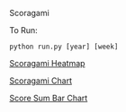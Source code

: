Scoragami

To Run: 

	python run.py [year] [week]

[Scoragami Heatmap](https://plot.ly/~drkspace/0.embed)

[Scoragami Chart](https://plot.ly/~drkspace/2.embed)

[Score Sum Bar Chart](https://plot.ly/~drkspace/9.embed)
